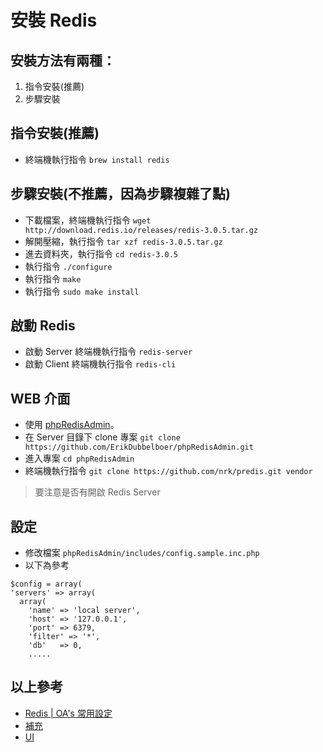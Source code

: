# 安裝 Redis

## 安裝方法有兩種：
  
  1. 指令安裝(推薦)
  2. 步驟安裝

## 指令安裝(推薦)

  * 終端機執行指令 `brew install redis`

## 步驟安裝(不推薦，因為步驟複雜了點)
  
  * 下載檔案，終端機執行指令 `wget http://download.redis.io/releases/redis-3.0.5.tar.gz`
  * 解開壓縮，執行指令 `tar xzf redis-3.0.5.tar.gz`
  * 進去資料夾，執行指令 `cd redis-3.0.5`
  * 執行指令 `./configure`
  * 執行指令 `make`
  * 執行指令 `sudo make install`

## 啟動 Redis

  * 啟動 Server 終端機執行指令 `redis-server`
  * 啟動 Client 終端機執行指令 `redis-cli`

## WEB 介面
  
  * 使用 [phpRedisAdmin](https://github.com/erikdubbelboer/phpRedisAdmin)。
  * 在 Server 目錄下 clone 專案 `git clone https://github.com/ErikDubbelboer/phpRedisAdmin.git`
  * 進入專案 `cd phpRedisAdmin`
  * 終端機執行指令 `git clone https://github.com/nrk/predis.git vendor`

> 要注意是否有開啟 Redis Server

## 設定

  * 修改檔案 `phpRedisAdmin/includes/config.sample.inc.php`
  * 以下為參考

```
$config = array(
'servers' => array(
  array(
    'name' => 'local server',
    'host' => '127.0.0.1',
    'port' => 6379,
    'filter' => '*',
    'db'   => 0,
    .....
```

## 以上參考

  * [Redis | OA's 常用設定](https://comdan66.github.io/configs/book/mds/mac/redis.html)
  * [補充](https://blog.miniasp.com/post/2018/09/26/Redis-Desktop-Manager-for-Windows-Build-from-Source.aspx)
  * [UI](https://redisdesktop.com/)
